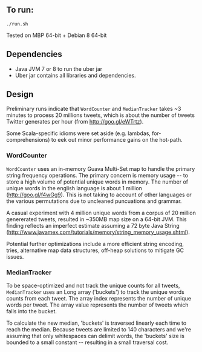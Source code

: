 ## To run:
`./run.sh`

Tested on MBP 64-bit + Debian 8 64-bit

## Dependencies
* Java JVM 7 or 8 to run the uber jar
* Uber jar contains all libraries and dependencies.

## Design
Preliminary runs indicate that `WordCounter` and `MedianTracker` takes ~3 minutes to process
20 millions tweets, which is about the number of tweets Twitter generates per hour (from 
http://goo.gl/eWTrtz).

Some Scala-specific idioms were set aside (e.g. lambdas, for-comprehensions) to eek out minor
performance gains on the hot-path.

### WordCounter
`WordCounter` uses an in-memory Guava Multi-Set map to handle the primary string frequency operations.
The primary concern is memory usage -- to store a high volume of potential unique words in
memory. The number of unique words in the english language is about 1 million (http://goo.gl/f4wGg9).
This is not taking to account of other languages or the various permutations due to uncleaned
puncuations and grammar.
 
A casual experiment with 4 million unique words from a corpus of 20 million genererated tweets,
resulted in ~350MB map size on a 64-bit JVM. This finding reflects an imperfect estimate assuming 
a 72 byte Java String (http://www.javamex.com/tutorials/memory/string_memory_usage.shtml).

Potential further optimizations include a more efficient string encoding, tries, alternative map
data structures, off-heap solutions to mitigate GC issues.

### MedianTracker
To be space-optimized and not track the unique counts for all tweets, `MedianTracker` uses an Long
array ('buckets') to track the unique words counts from each tweet. The array index represents
the number of unique words per tweet. The array value represents the number of tweets which falls
into the bucket.

To calculate the new median, 'buckets' is traversed linearly each time to reach the median.
Because tweets are limited to 140 characters and we're assuming that only whitespaces can delimit
words, the 'buckets' size is bounded to a small constant -- resulting in a small traversal cost.

